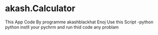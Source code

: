 # akash.Calculator
This  App Code By programme akashblackhat  Enoj Use this  Script -python 
python instll your pychrm 
and run thid code
any problam
